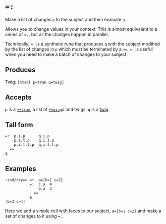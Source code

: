 `=:`
====

Make a list of changes `p` to the subject and then evaluate `q`

Allows you to change values in your context.  This is almost
equivalent to a series of `=.`, but all the changes happen in
parallel.

Technically, `=:` is a synthetic rune that produces `q` with the
subject modified by the list of changes in `p` which must be
terminated by a `==`. `=:` is useful when you need to make a
batch of changes to your subject.

Produces
--------

Twig: `[%tscl p=tram q=twig]`

Accepts
-------

`p` is a [`++tram`](), a list of [`++wing`]()s and twigs. `q` is a
[twig]().

Tall form
---------

    =:  p.i.p      q.i.p
        p.i.t.p    q.i.t.p
        p.i.t.t.p  q.i.t.t.p
      ==
    q

Examples
--------

    ~zod/try=> =+  a=[b=1 c=2]
               =:  c.a  4
                   b.a  3
                 ==
               a
    [b=3 c=4]

Here we add a simple cell with faces to our subject, `a=[b=1 c=2]` and
make a set of changes to it using `=:`.
